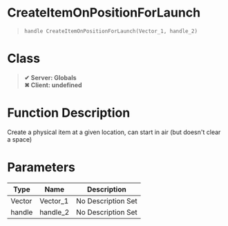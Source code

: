 # CreateItemOnPositionForLaunch
> `handle CreateItemOnPositionForLaunch(Vector_1, handle_2)`
# Class
> __✔ Server: Globals__  
> __✖ Client: undefined__  
# Function Description
Create a physical item at a given location, can start in air (but doesn't clear a space)
# Parameters
Type|Name|Description
--|--|--
Vector|Vector_1|No Description Set
handle|handle_2|No Description Set
